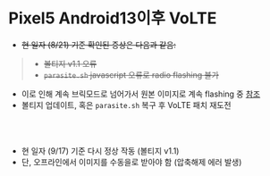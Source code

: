# Pixel5 Android13이후 VoLTE
- <del>현 일자 (8/21) 기준 확인된 증상은 다음과 같음:</del>
> - <del>볼티지 v1.1 오류</del>
> - <del>`parasite.sh` javascript 오류로 radio flashing 불가</del>
- 이로 인해 계속 브릭모드로 넘어가서 원본 이미지로 계속 flashing 중
  [참조](https://cafe.naver.com/grnf/330590)
- 볼티지 업데이트, 혹은 `parasite.sh` 복구 후 VoLTE 패치 재도전

<br>  </br>  
- 현 일자 (9/17) 기준 다시 정상 작동 (볼티지 v1.1)
- 단, 오프라인에서 이미지를 수동을로 받아야 함 (압축해제 에러 발생)
